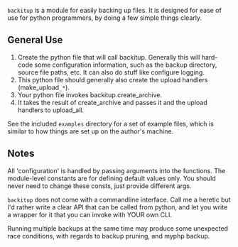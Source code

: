 `backitup` is a module for easily backing up files.
It is designed for ease of use for python programmers,
by doing a few simple things clearly.

## General Use ##

  1. Create the python file that will call backitup. Generally this will hard-code some configuration information, such as the backup directory, source file paths, etc. It can also do stuff like configure logging.
  1. This python file should generally also create the upload handlers (make\_upload`_*`).
  1. Your python file invokes backitup.create\_archive.
  1. It takes the result of create\_archive and passes it and the upload handlers to upload\_all.

See the included `examples` directory for a set of example files, which is similar to how things are set up on the author's machine.

## Notes ##

All 'configuration' is handled by passing arguments into the functions.
The module-level constants are for defining default values only.
You should never need to change these consts, just provide different args.

`backitup` does not come with a commandline interface.
Call me a heretic but I'd rather write a clear API that can
be called from python, and let you write a wrapper for it
that you can invoke with YOUR own CLI.

Running multiple backups at the same time may produce some
unexpected race conditions, with regards to backup
pruning, and myphp backup.
